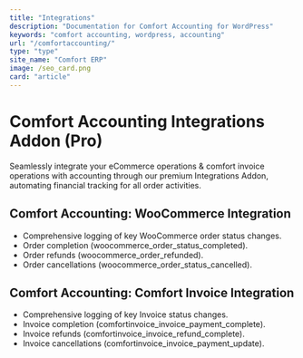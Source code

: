 ```yaml
---
title: "Integrations"
description: "Documentation for Comfort Accounting for WordPress"
keywords: "comfort accounting, wordpress, accounting"
url: "/comfortaccounting/"
type: "type"
site_name: "Comfort ERP"
image: /seo_card.png
card: "article"
---
```


# Comfort Accounting Integrations Addon (Pro)

Seamlessly integrate your eCommerce operations & comfort invoice operations with accounting through our premium Integrations Addon, automating financial tracking for all order activities.

## Comfort Accounting: WooCommerce Integration ##
+ Comprehensive logging of key WooCommerce order status changes.
+ Order completion (woocommerce_order_status_completed).
+ Order refunds (woocommerce_order_refunded).
+ Order cancellations (woocommerce_order_status_cancelled).

## Comfort Accounting: Comfort Invoice Integration ##
+ Comprehensive logging of key Invoice status changes.
+ Invoice completion (comfortinvoice_invoice_payment_complete).
+ Invoice refunds (comfortinvoice_invoice_refund_complete).
+ Invoice cancellations (comfortinvoice_invoice_payment_update).